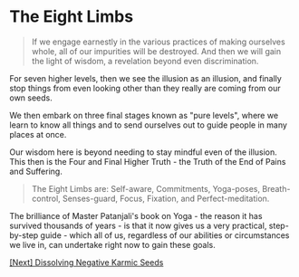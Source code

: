 # The Eight Limbs

> If we engage earnestly in the various practices of making ourselves whole, all of our impurities will be destroyed. And then we will gain the light of wisdom, a revelation beyond even discrimination.

For seven higher levels, then we see the illusion as an illusion, and finally stop things from even looking other than they really are coming from our own seeds.

We then embark on three final stages known as "pure levels", where we learn to know all things and to send ourselves out to guide people in many places at once.

Our wisdom here is beyond needing to stay mindful even of the illusion. This then is the Four and Final Higher Truth - the Truth of the End of Pains and Suffering.

> The Eight Limbs are: Self-aware, Commitments, Yoga-poses, Breath-control, Senses-guard, Focus, Fixation, and Perfect-meditation.

The brilliance of Master Patanjali's book on Yoga - the reason it has survived thousands of years - is that it now gives us a very practical, step-by-step guide - which all of us, regardless of our abilities or circumstances we live in, can undertake right now to gain these goals.

[\[Next\] Dissolving Negative Karmic Seeds](/content/45-dissolving-negative-karmic-seeds.md)
